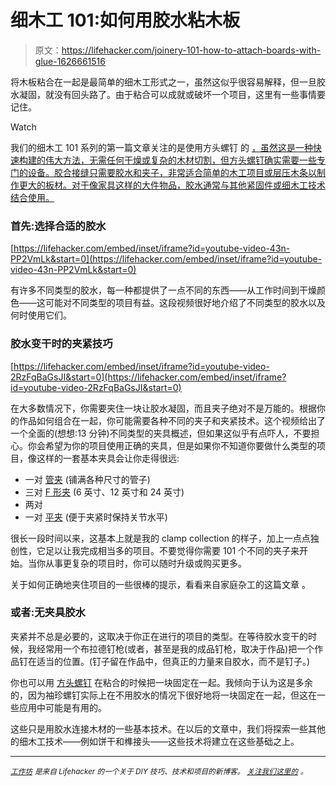 # 细木工 101:如何用胶水粘木板

> 原文：<https://lifehacker.com/joinery-101-how-to-attach-boards-with-glue-1626661516>

将木板粘合在一起是最简单的细木工形式之一，虽然这似乎很容易解释，但一旦胶水凝固，就没有回头路了。由于粘合可以成就或破坏一个项目，这里有一些事情要记住。

Watch

我们的细木工 101 系列的第一篇文章关注的是使用方头螺钉 的 [，虽然这是一种快速构建的伟大方法，无需任何干燥或复杂的木材切割，但方头螺钉确实需要一些专门的设备。胶合接缝只需要胶水和夹子，非常适合简单的木工项目或层压木条以制作更大的板材。对于像家具这样的大件物品，胶水通常与其他紧固件或细木工技术结合使用。](http://workshop.lifehacker.com/joinery-101-how-to-attach-wooden-boards-with-pocket-sc-1619122030)

### **首先:选择合适的胶水**

 [https://lifehacker.com/embed/inset/iframe?id=youtube-video-43n-PP2VmLk&start=0](https://lifehacker.com/embed/inset/iframe?id=youtube-video-43n-PP2VmLk&start=0) 

有许多不同类型的胶水，每一种都提供了一点不同的东西——从工作时间到干燥颜色——这可能对不同类型的项目有益。这段视频很好地介绍了不同类型的胶水以及何时使用它们。

### **胶水变干时的夹紧技巧**

 [https://lifehacker.com/embed/inset/iframe?id=youtube-video-2RzFqBaGsJI&start=0](https://lifehacker.com/embed/inset/iframe?id=youtube-video-2RzFqBaGsJI&start=0) 

在大多数情况下，你需要夹住一块让胶水凝固，而且夹子绝对不是万能的。根据你的作品如何组合在一起，你可能需要各种不同的夹子和夹紧技术。这个视频给出了一个全面的(想想:13 分钟)不同类型的夹具概述，但如果这似乎有点吓人，不要担心。你会希望为你的项目使用正确的夹具，但是如果你不知道你要做什么类型的项目，像这样的一套基本夹具会让你走得很远:

*   一对 [管夹](http://www.homedepot.com/p/Pony-Adjustable-3-4-in-Pipe-Clamp-50-2PK/100132368) (铺满各种尺寸的管子)
*   三对 [F 形夹](http://www.woodcraft.com/Product/2005572/16720/Bessey-6-F--Style-Clamp.aspx?keyword=&refcode=10INGOPB&device=c&network=g&matchtype=&gclid=CP-Wn_eurcACFSgV7Aod8nkApw) (6 英寸、12 英寸和 24 英寸)
*   两对
*   一对 [平夹](https://www.kregtool.com/store/c28/face-clamps/) (便于夹紧时保持关节水平)

很长一段时间以来，这基本上就是我的 clamp collection 的样子，加上一点点独创性，它足以让我完成相当多的项目。不要觉得你需要 101 个不同的夹子来开始。当你从事更复杂的项目时，你可以随时升级或购买更多。

关于如何正确地夹住项目的一些很棒的提示，看看来自家庭杂工的这篇文章 。

### **或者:无夹具胶水**

夹紧并不总是必要的，这取决于你正在进行的项目的类型。在等待胶水变干的时候，我经常用一个布拉德钉枪(或者，甚至是我的成品钉枪，取决于作品)把一个作品钉在适当的位置。(钉子留在作品中，但真正的力量来自胶水，而不是钉子。)

你也可以用 [方头螺钉](http://workshop.lifehacker.com/joinery-101-how-to-attach-wooden-boards-with-pocket-sc-1619122030) 在粘合的时候把一块固定在一起。我倾向于认为这是多余的，因为袖珍螺钉实际上在不用胶水的情况下很好地将一块固定在一起，但这在一些应用中可能是有用的。

这些只是用胶水连接木材的一些基本技术。在以后的文章中，我们将探索一些其他的细木工技术——例如饼干和榫接头——这些技术将建立在这些基础之上。

* * *

[<small>*工作坊*</small>](http://workshop.lifehacker.com/) <small>*是来自 Lifehacker 的一个关于 DIY 技巧、技术和项目的新博客。*</small> [<small>*关注我们这里的*</small>](https://twitter.com/WorkshopLH) <small>*。*</small>